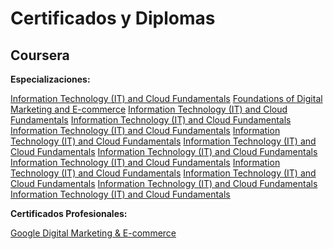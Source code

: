 # Certificados y Diplomas


## Coursera

**Especializaciones:** 

[Information Technology (IT) and Cloud Fundamentals](https://www.coursera.org/account/accomplishments/specialization/certificate/7Q4WDZRGHJ6Z)
    [Foundations of Digital Marketing and E-commerce](https://www.coursera.org/account/accomplishments/certificate/GKVYRNVMREYQ)
    [Information Technology (IT) and Cloud Fundamentals](https://www.coursera.org/account/accomplishments/specialization/certificate/7Q4WDZRGHJ6Z)
    [Information Technology (IT) and Cloud Fundamentals](https://www.coursera.org/account/accomplishments/specialization/certificate/7Q4WDZRGHJ6Z)
    [Information Technology (IT) and Cloud Fundamentals](https://www.coursera.org/account/accomplishments/specialization/certificate/7Q4WDZRGHJ6Z)
    [Information Technology (IT) and Cloud Fundamentals](https://www.coursera.org/account/accomplishments/specialization/certificate/7Q4WDZRGHJ6Z)
[Information Technology (IT) and Cloud Fundamentals](https://www.coursera.org/account/accomplishments/specialization/certificate/7Q4WDZRGHJ6Z)
[Information Technology (IT) and Cloud Fundamentals](https://www.coursera.org/account/accomplishments/specialization/certificate/7Q4WDZRGHJ6Z)
[Information Technology (IT) and Cloud Fundamentals](https://www.coursera.org/account/accomplishments/specialization/certificate/7Q4WDZRGHJ6Z)
[Information Technology (IT) and Cloud Fundamentals](https://www.coursera.org/account/accomplishments/specialization/certificate/7Q4WDZRGHJ6Z)
[Information Technology (IT) and Cloud Fundamentals](https://www.coursera.org/account/accomplishments/specialization/certificate/7Q4WDZRGHJ6Z)
[Information Technology (IT) and Cloud Fundamentals](https://www.coursera.org/account/accomplishments/specialization/certificate/7Q4WDZRGHJ6Z)
[Information Technology (IT) and Cloud Fundamentals](https://www.coursera.org/account/accomplishments/specialization/certificate/7Q4WDZRGHJ6Z)


**Certificados Profesionales:**

[Google Digital Marketing & E-commerce](https://www.coursera.org/account/accomplishments/professional-cert/T3BXQL63WULG)